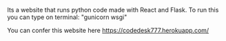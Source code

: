 Its a website that runs python code made with React and Flask.
To run this you can type on terminal: "gunicorn wsgi"



You can confer this website here https://codedesk777.herokuapp.com/
